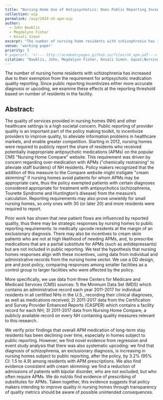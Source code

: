 ```yaml
---
title: "Nursing Home Use of Antipsychotics: Does Public Reporting Incentivize Gaming?"
collection: wip
permalink: /wip/2024-nh-apm-wip
author:
  - John Bowblis
  - Megdalynn Fisher
  - Kosali Simon
excerpt: "The number of nursing home residents with schizophrenia has increased due to their exemption from the requirement for antipsychotic medication quality reporting. Since public reporting incentivizes either more accurate diagnosis or upcoding, we examine these effects at the reporting threshold based on number of residents in the facility."
venue: 'working paper'
priority: 3
# paperurl: '<!--- http://academicpages.github.io/files/nh_apm.pdf--->'
citation: "Bowblis, John, Megdalynn Fisher, Kosali Simon. &quot;Nursing Home Use of Antipsychotics: Does Public Reporting Incentivize Gaming?&quot; <i>work in progress</i>."
---
```


The number of nursing home residents with schizophrenia has increased due to their exemption from the requirement for antipsychotic medication quality reporting. Since public reporting incentivizes either more accurate diagnosis or upcoding, we examine these effects at the reporting threshold based on number of residents in the facility.  

## Abstract:


The quality of services provided in nursing homes (NH) and other healthcare settings is a high societal concern. Public reporting of provider quality is an important part of the policy making toolkit, to incentivize providers to improve quality, to alleviate information problems in healthcare markets, and enable greater competition.
Starting in 2012, nursing homes were required to publicly report the share of residents who received potentially inappropriate antipsychotic medications (APMs) on the popular CMS "Nursing Home Compare" website. This requirement was driven by concern regarding over-medication with APMs ("chemically restraining" to alleviate staff burdens) of NH residents. Policy makers recognized that the addition of this measure to the Compare website might instigate "cream skimming" if nursing homes avoid patients for whom APMs may be appropriate care, thus the policy exempted patients with certain diagnoses considered appropriate for treatment with antipsychotics (schizophrenia, Tourette Syndrome and Huntington’s disease) from the measure’s calculation. Reporting requirements may also prove unwieldy for small nursing homes, so only ones with 30 (or later 20) and more residents were required to report.


Prior work has shown that new patient flows are influenced by reported quality, thus there may be strategic responses by nursing homes to public reporting requirements: to medically upcode residents at the margin of an exclusionary diagnosis. There may also be incentives to cream skim patients who are not at high likelihood of needing APMs, and, to prescribe medications that are a partial substitute for APMs (such as antidepressants) but are not included in public reporting. We test the hypothesis that nursing homes responses align with these incentives, using data from individual and administrative records from the nursing home sector. We use a DD design, pre and post policy, comparing responses among smaller facilities as a control group to larger facilities who were affected by the policy.


More specifically, we use data from three Centers for Medicare and Medicaid Services (CMS) sources: 1) the Minimum Data Set (MDS) which contains an administrative record each year 2011-2017 for individual residents in all certified NHs in the U.S., recording their clinical diagnoses, as well as medications received; 2) 2011-2017 data from the Certification and Survey Provider Enhanced Reports (CASPER) which contains a facility record for each NH; 3) 2011-2017 data from Nursing Home Compare, a publicly available record on every NH containing quality measures relevant to this research. 


We verify prior findings that overall APM medication of long-term stay residents has been declining over time, especially in homes subject to public reporting.
However, we find novel evidence from regression and event study analysis that there was also systematic upcoding: we find that diagnosis of schizophrenia, an exclusionary diagnosis, is increasing in nursing homes subject to public reporting, after the policy, by 3.2% (95% CI: 1.5 to 4.9) among residents with APM prescriptions. We also find evidence consistent with cream skimming: we find a reduction of admissions of patients with bipolar disorder, who are not excluded, but who often require APMs. We do not/do find evidence of prescribing of substitutes for APMs. Taken together, this evidence suggests that policy makers intending to improve quality in nursing homes through transparency of quality metrics should be aware of possible unintended consequences.


